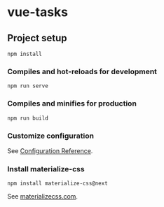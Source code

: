 # vue-tasks

## Project setup
```
npm install
```

### Compiles and hot-reloads for development
```
npm run serve
```

### Compiles and minifies for production
```
npm run build
```

### Customize configuration
See [Configuration Reference](https://cli.vuejs.org/config/).

### Install materialize-css
```
npm install materialize-css@next
```
See [materializecss.com]( https://materializecss.com/getting-started.html).
